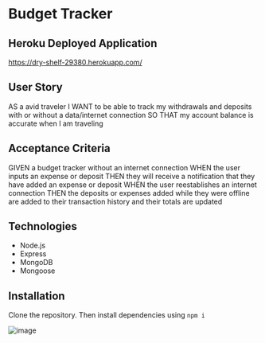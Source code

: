 # Budget Tracker 

## Heroku Deployed Application
https://dry-shelf-29380.herokuapp.com/

## User Story
AS a avid traveler I WANT to be able to track my withdrawals and deposits with or without a data/internet connection
SO THAT my account balance is accurate when I am traveling

## Acceptance Criteria

GIVEN a budget tracker without an internet connection
WHEN the user inputs an expense or deposit
THEN they will receive a notification that they have added an expense or deposit
WHEN the user reestablishes an internet connection
THEN the deposits or expenses added while they were offline are added to their transaction history and their totals are updated

## Technologies 
- Node.js
- Express
- MongoDB
- Mongoose

## Installation
Clone the repository.  Then install dependencies using `npm i`

![image](https://user-images.githubusercontent.com/78440638/131229817-cef5d1dc-f716-4428-b25d-524ce3ad8dcf.png)
